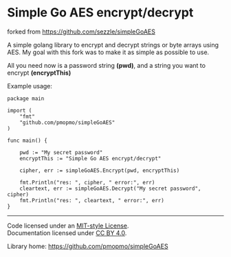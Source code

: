 # Simple Go AES encrypt/decrypt

forked from https://github.com/sezzle/simpleGoAES

A simple golang library to encrypt and decrypt strings or byte arrays using AES.
My goal with this fork was to make it as simple as possible to use.

All you need now is a password string __(pwd)__, and a string you want to encrypt __(encryptThis)__


Example usage:

    package main

    import (
        "fmt"
        "github.com/pmopmo/simpleGoAES"
    )

    func main() {

	    pwd := "My secret password"
	    encryptThis := "Simple Go AES encrypt/decrypt"

	    cipher, err := simpleGoAES.Encrypt(pwd, encryptThis)

	    fmt.Println("res: ", cipher, " error:", err)
	    cleartext, err := simpleGoAES.Decrypt("My secret password", cipher)
	    fmt.Println("res: ", cleartext, " error:", err)
    }

<!-- for some reason this pulls an old release [Try it](https://play.golang.org/p/HpaS1-Mpq7G) -->

----

Code licensed under an [MIT-style License](./LICENSE).\
Documentation licensed under [CC BY 4.0](http://creativecommons.org/licenses/by/4.0/).

Library home: https://github.com/pmopmo/simpleGoAES